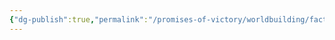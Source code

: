 ```yaml
---
{"dg-publish":true,"permalink":"/promises-of-victory/worldbuilding/factions/darkspear-trolls/darkspear-trolls/","title":"Ancient Events","noteIcon":"Faction","created":"2023-03-27T00:12:22.617+02:00","updated":"2023-03-29T21:28:12.578+02:00"}
---
```

